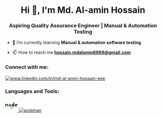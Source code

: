 <h1 align="center">Hi 👋, I'm Md. Al-amin Hossain</h1>
<h3 align="center">Aspiring Quality Assurance Engineer | Manual & Automation Testing</h3>

- 🌱 I’m currently learning **Manual & automation software testing**

- 📫 How to reach me **hossain.mdalamin6669@gmail.com**

<h3 align="left">Connect with me:</h3>
<p align="left">
<a href="https://linkedin.com/in/www.linkedin.com/in/md-al-amin-hossain-eee" target="blank"><img align="center" src="https://raw.githubusercontent.com/rahuldkjain/github-profile-readme-generator/master/src/images/icons/Social/linked-in-alt.svg" alt="www.linkedin.com/in/md-al-amin-hossain-eee" height="30" width="40" /></a>
</p>

<h3 align="left">Languages and Tools:</h3>
<p align="left"> <a href="https://nodejs.org" target="_blank" rel="noreferrer"> <img src="https://raw.githubusercontent.com/devicons/devicon/master/icons/nodejs/nodejs-original-wordmark.svg" alt="nodejs" width="40" height="40"/> </a> <a href="https://postman.com" target="_blank" rel="noreferrer"> <img src="https://www.vectorlogo.zone/logos/getpostman/getpostman-icon.svg" alt="postman" width="40" height="40"/> </a> </p>
